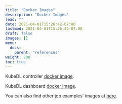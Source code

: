 ```yaml
---
title: "Docker Images"
description: "Docker Images"
lead: ""
date: 2021-04-01T15:26:42-07:00
lastmod: 2021-04-01T15:26:42-07:00
draft: false
images: []
menu:
  docs:
    parent: "references"
weight: 200
toc: true
---
```


KubeDL controller [docker image](https://hub.docker.com/r/kubedl/kubedl).

KubeDL dashboard [docker image](https://hub.docker.com/r/kubedl/dashboard).

You can also find other job examples' images at [here](https://hub.docker.com/r/kubedl/).

